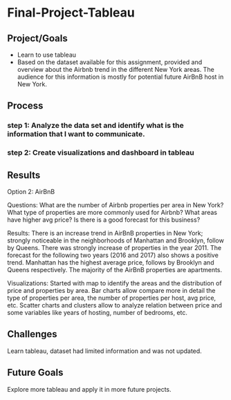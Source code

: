 # Final-Project-Tableau

## Project/Goals
- Learn to use tableau
- Based on the dataset available for this assignment, provided and overview about the Airbnb trend in the different New York areas.  The audience for this information is mostly for potential future AirBnB host in New York.


## Process
### step 1: Analyze the data set and identify what is the information that I want to communicate.
### step 2: Create visualizations and dashboard in tableau

## Results

Option 2: AirBnB

Questions:
What are the number of Airbnb properties per area in New York? What type of properties are more commonly used for Airbnb? What areas have higher avg price? Is there is a good forecast for this business? 

Results:
There is an increase trend in AirBnB properties in New York; strongly noticeable in the neighborhoods of Manhattan and Brooklyn, follow by Queens. 
There was strongly increase of properties in the year 2011.
The forecast for the following two years (2016 and 2017) also shows a positive trend.
Manhattan has the highest average price, follows by Brooklyn and Queens respectively. 
The majority of the AirBnB properties are apartments.

Visualizations:
Started with map to identify the areas and the distribution of price and properties by area.
Bar charts allow compare more in detail the type of properties per area, the number of properties per host, avg price, etc.
Scatter charts and clusters allow to analyze relation between price and some variables like years of hosting, number of bedrooms, etc.



## Challenges 
Learn tableau, dataset had limited information and was not updated. 

## Future Goals
Explore more  tableau and apply it in more future projects.
